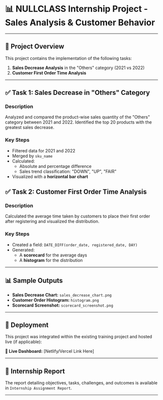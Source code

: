 # 📊 NULLCLASS Internship Project - Sales Analysis & Customer Behavior
---

## 📝 Project Overview

This project contains the implementation of the following tasks:

1. **Sales Decrease Analysis** in the "Others" category (2021 vs 2022)
2. **Customer First Order Time Analysis**

---

## ✅ Task 1: Sales Decrease in "Others" Category

### Description

Analyzed and compared the product-wise sales quantity of the "Others" category between 2021 and 2022. Identified the top 20 products with the greatest sales decrease.

### Key Steps

- Filtered data for 2021 and 2022
- Merged by `sku_name`
- Calculated:
  - Absolute and percentage difference
  - Sales trend classification: "DOWN", "UP", "FAIR"
- Visualized with a **horizontal bar chart**

## ✅ Task 2: Customer First Order Time Analysis

### Description

Calculated the average time taken by customers to place their first order after registering and visualized the distribution.

### Key Steps

- Created a field: `DATE_DIFF(order_date, registered_date, DAY)`
- Generated:
  - A **scorecard** for the average days
  - A **histogram** for the distribution

---

## 📊 Sample Outputs

- **Sales Decrease Chart:** `sales_decrease_chart.png`
- **Customer Order Histogram:** `histogram.png`
- **Scorecard Screenshot:** `scorecard_screenshot.png`

---

## 🚀 Deployment

This project was integrated within the existing training project and hosted live (if applicable):

**🔗 Live Dashboard:** [Netlify/Vercel Link Here]

---

## 📄 Internship Report

The report detailing objectives, tasks, challenges, and outcomes is available in `Internship Assignment Report`.

---
